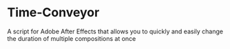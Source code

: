 # Time-Conveyor
A script for Adobe After Effects that allows you to quickly and easily change the duration of multiple compositions at once
